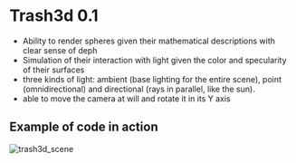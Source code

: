 # Trash3d 0.1

- Ability to render spheres given their mathematical descriptions with clear sense of deph
- Simulation of their interaction with light given the color and specularity of their surfaces
-  three kinds of light: ambient (base lighting for the entire scene), point (omnidirectional) and directional (rays in parallel, like the sun).
- able to move the camera at will and rotate it in its Y axis

## Example of code in action
![trash3d_scene](https://github.com/tomclima/trash3d/assets/106490601/163be595-4e79-4dc0-94e2-bbfc2078e63a)

